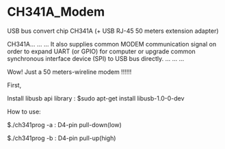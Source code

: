 # CH341A_Modem

USB bus convert chip CH341A (+ USB RJ-45 50 meters extension adapter)

CH341A... ... ... It also supplies common MODEM communication signal on order to expand UART (or GPIO) for computer or upgrade common synchronous interface device (SPI) to USB bus directly. ... ... ... 

Wow! Just a 50 meters-wireline modem !!!!!!

First,

Install libusb api library : $sudo apt-get install libusb-1.0-0-dev

How to use:

$./ch341prog -a  : D4-pin pull-down(low) 

$./ch341prog -b  : D4-pin pull-up(high)
